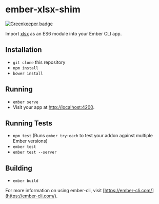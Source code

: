 # ember-xlsx-shim

[![Greenkeeper badge](https://badges.greenkeeper.io/kieranhall/ember-xlsx-shim.svg)](https://greenkeeper.io/)

Import [xlsx](https://github.com/SheetJS/js-xlsx) as an ES6 module into your Ember CLI app.

## Installation

* `git clone` this repository
* `npm install`
* `bower install`

## Running

* `ember serve`
* Visit your app at [http://localhost:4200](http://localhost:4200).

## Running Tests

* `npm test` (Runs `ember try:each` to test your addon against multiple Ember versions)
* `ember test`
* `ember test --server`

## Building

* `ember build`

For more information on using ember-cli, visit [https://ember-cli.com/](https://ember-cli.com/).
